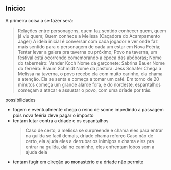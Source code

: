 ## Inicio:
A primeira coisa a se fazer será:
 > Relações entre personagens, quem faz sentido conhecer quem, quem já viu quem;
 > Quem conhece a Melissa (Caçadora do Acampamento Jager)
A ideia inicial é conversar com cada jogador e ver onde faz mais sentido para o personagem de cada um estar em Nova Feéria;
Tentar levar a galera pra taverna ou próximo;
Povo na taverna, um festival está ocorrendo comemorando a época das abóboras;
Nome do taberneiro: Vander Koch
Nome da garçonete: Sabrina Bauer
Nome do ferreiro: Braum Schmidt
Nome da pastora: Jess Schafer
Chega a Melissa na taverna, o povo recebe ela com muito carinho, ela chama a atenção.
Ela se senta e começa a tomar um café.
Em torno de 20 minutos começa um grande alarde fora, e do nordeste, espantalhos começam a atacar e assustar o povo, com uma dríade por trás.

possibilidades
- fogem e eventualmente chega o reino de sonne impedindo a passagem pois nova feéria deve pagar o imposto
- tentam lutar contra a driade e os espantalhos
    > Caso de certo, a melissa se surpreende e chama eles para entrar na guilda
    > se facil demais, driade chama reforço
    > Caso  não de certo, ela ajuda eles a derrubar os inimigos e chama eles pra entrar na guilda, dai no caminho, eles enfrentam lobos sem a ajuda dela
- tentam fugir em direção ao monastério e a driade não permite